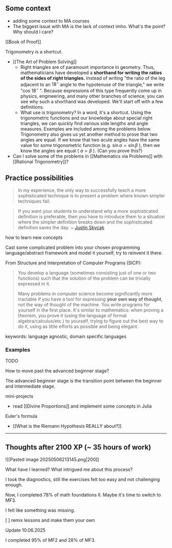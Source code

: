 ## Some context

- adding some context to MA courses
- The biggest issue with MA is the lack of context imho. What's the point? Why should I care?

[[Book of Proof]]

Trigonometry is a shortcut.
- [[The Art of Problem Solving]]
	- Right triangles are of paramount importance in geometry. Thus, mathematicians have developed a **shorthand for writing the ratios of the sides of right triangles.** Instead of writing "the ratio of the leg adjacent to an $18^{\circ}$ angle to the hypotenuse of the triangle," we write "cos $18^{\circ}$ ". Because expressions of this type frequently come up in physics, engineering, and many other branches of science, you can see why such a shorthand was developed. We'll start off with a few definitions.
	- What use is trigonometry? In a word, it's a shortcut. Using the trigonometric functions and our knowledge about special right triangles, we can quickly find various side lengths and angle measures. Examples are included among the problems below. Trigonometry also gives us yet another method to prove that two angles are equal. If we know that two acute angles have the same value for some trigonometric function (e.g. $\sin \alpha=\sin \beta$ ), then we know the angles are equal ( $\alpha=\beta$ ). (Can you prove this?)
- Can I solve some of the problems in [[Mathematics via Problems]] with [[Rational Trigonometry]]?

## Practice possibilities

> In my experience, the only way to successfully teach a more sophisticated technique is to present a problem where known simpler techniques fail.

> If you want your students to understand why a more sophisticated definition is preferable, then you have to introduce them to a situation where the simpler definition breaks down and the sophisticated definition saves the day. ~ [Justin Skycak](https://www.justinmath.com/the-only-way-to-successfully-teach-a-more-sophisticated-technique/)

how to learn new concepts

Cast some complicated problem into your chosen programming language/abstract framework and model it yourself, try to reinvent it there.

From Structure and Interpretation of Computer Programs (SICP):

> You develop a language (sometimes consisting just of one or two functions) such that the solution of the problem can be trivially expressed in it.
> 
> Many problems in computer science become significantly more tractable if you have a tool for expressing __your own way of thought__, not the way of thought of the machine. You write programs for yourself in the first place. It's similar to mathematics: when proving a theorem, you prove it (using the language of formal algebra/calculus/etc.) to yourself, trying to figure out the best way to do it, using as little efforts as possible and being elegant.

keywords: language agnostic, domain specific languages
### Examples

TODO

How to move past the advanced beginner stage?

The advanced beginner stage is the transition point between the beginner and intermediate stage.

mini-projects
- read [[Divine Proportions]] and implement some concepts in Julia

Euler's formula
- [[What is the Riemann Hypothesis REALLY about?]]

---

## Thoughts after 2100 XP (~ 35 hours of work)

![[Pasted image 20250506213145.png|200]]

What have I learned? What intrigued me about this process?

I took the diagnostics, still the exercises felt too easy and not challenging enough.

Now, I completed 78% of math foundations II. Maybe it's time to switch to MF3.

I felt like something was missing.

[ ] remix lessons and make them your own

Update 10.06.2025

I completed 95% of MF2 and 28% of MF3.

